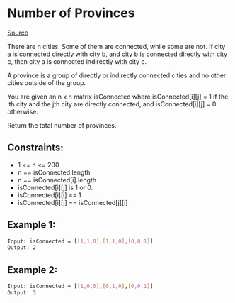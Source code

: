 # Number of Provinces
[Source](https://leetcode.com/problems/number-of-provinces/)

There are n cities. Some of them are connected, while some are not. If city a is connected directly with city b, and city b is connected directly with city c, then city a is connected indirectly with city c.

A province is a group of directly or indirectly connected cities and no other cities outside of the group.

You are given an n x n matrix isConnected where isConnected[i][j] = 1 if the ith city and the jth city are directly connected, and isConnected[i][j] = 0 otherwise.

Return the total number of provinces.

## Constraints:

 - 1 <= n <= 200
 - n == isConnected.length
 - n == isConnected[i].length
 - isConnected[i][j] is 1 or 0.
 - isConnected[i][i] == 1
 - isConnected[i][j] == isConnected[j][i]

## Example 1:
```sh
Input: isConnected = [[1,1,0],[1,1,0],[0,0,1]]
Output: 2
```

## Example 2:
```sh
Input: isConnected = [[1,0,0],[0,1,0],[0,0,1]]
Output: 3
```